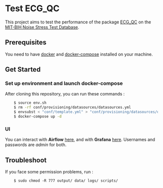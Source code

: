 # Test ECG_QC

This project aims to test the performance of the package [ECG_QC](https://github.com/Aura-healthcare/ecg_qc) on the [MIT-BIH Noise Stress Test Database](https://physionet.org/content/nstdb/1.0.0/).

## Prerequisites

You need to have [docker](https://docs.docker.com/get-docker/) and [docker-compose](https://docs.docker.com/compose/install/) installed on your machine. 

## Get Started

### Set up environment and launch docker-compose
After cloning this repository, you can run these commands :

```sh
    $ source env.sh
    $ rm -rf conf/provisioning/datasources/datasources.yml
    $ envsubst < "conf/template.yml" > "conf/provisioning/datasources/datasources.yml" 
    $ docker-compose up -d
```

### UI
You can interact with **Airflow** [here](http://localhost:8080), and with **Grafana** [here](http://localhost:3000). Usernames and passwords are *admin* for both.

## Troubleshoot
If you face some permission problems, run :
```
    $ sudo chmod -R 777 output/ data/ logs/ scripts/
``` 
